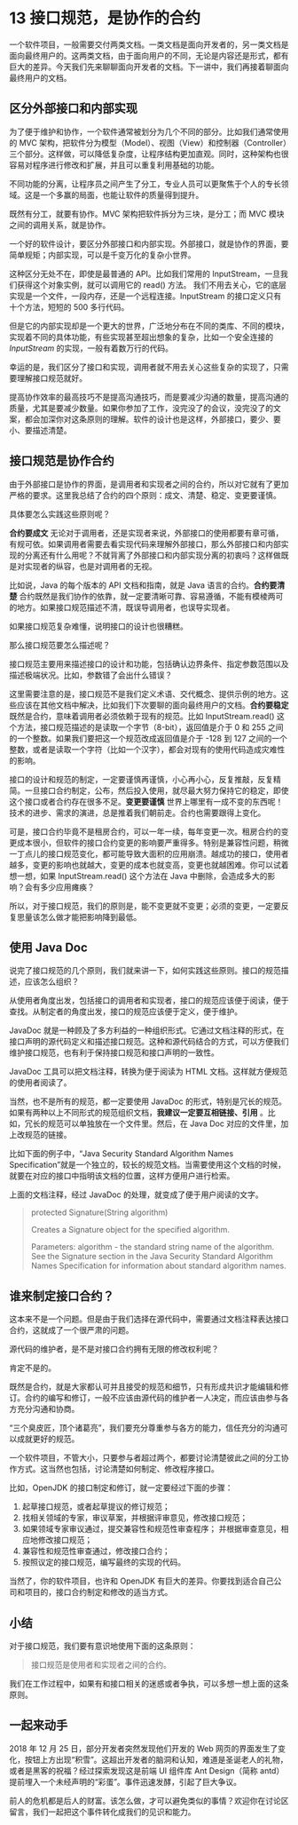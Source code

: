 # 13 接口规范，是协作的合约

一个软件项目，一般需要交付两类文档。一类文档是面向开发者的，另一类文档是面向最终用户的。这两类文档，由于面向用户的不同，无论是内容还是形式，都有巨大的差异。今天我们先来聊聊面向开发者的文档。下一讲中，我们再接着聊面向最终用户的文档。

## 区分外部接口和内部实现

为了便于维护和协作，一个软件通常被划分为几个不同的部分。比如我们通常使用的 MVC 架构，把软件分为模型（Model）、视图（View）和控制器（Controller）三个部分。这样做，可以降低复杂度，让程序结构更加直观。同时，这种架构也很容易对程序进行修改和扩展，并且可以重复利用基础的功能。

不同功能的分离，让程序员之间产生了分工，专业人员可以更聚焦于个人的专长领域。这是一个多赢的局面，也能让软件的质量得到提升。

既然有分工，就要有协作。MVC 架构把软件拆分为三块，是分工；而 MVC 模块之间的调用关系，就是协作。

一个好的软件设计，要区分外部接口和内部实现。外部接口，就是协作的界面，要简单规矩；内部实现，可以是千变万化的复杂小世界。

这种区分无处不在，即使是最普通的 API。比如我们常用的 InputStream，一旦我们获得这个对象实例，就可以调用它的 read() 方法。 我们不用去关心，它的底层实现是一个文件，一段内存，还是一个远程连接。InputStream 的接口定义只有十个方法，短短的 500 多行代码。

但是它的内部实现却是一个更大的世界，广泛地分布在不同的类库、不同的模块，实现着不同的具体功能，有些实现甚至超出想象的复杂，比如一个安全连接的 _InputStream_ 的实现，一般有着数万行的代码。

幸运的是，我们区分了接口和实现，调用者就不用去关心这些复杂的实现了，只需要理解接口规范就好。

提高协作效率的最高技巧不是提高沟通技巧，而是要减少沟通的数量，提高沟通的质量，尤其是要减少数量。如果你参加了工作，没完没了的会议，没完没了的文案，都会加深你对这条原则的理解。软件的设计也是这样，外部接口，要少、要小、要描述清楚。

## 接口规范是协作合约

由于外部接口是协作的界面，是调用者和实现者之间的合约，所以对它就有了更加严格的要求。这里我总结了合约的四个原则：成文、清楚、稳定、变更要谨慎。

具体要怎么实践这些原则呢？

**合约要成文** 无论对于调用者，还是实现者来说，外部接口的使用都要有章可循，有规可依。如果调用者需要去看实现代码来理解外部接口，那么外部接口和内部实现的分离还有什么用呢？不就背离了外部接口和内部实现分离的初衷吗？这样做既是对实现者的纵容，也是对调用者的无视。

比如说，Java 的每个版本的 API 文档和指南，就是 Java 语言的合约。**合约要清楚** 合约既然是我们协作的依靠，就一定要清晰可靠、容易遵循，不能有模棱两可的地方。如果接口规范描述不清，既误导调用者，也误导实现者。

如果接口规范复杂难懂，说明接口的设计也很糟糕。

那么接口规范要怎么描述呢？

接口规范主要用来描述接口的设计和功能，包括确认边界条件、指定参数范围以及描述极端状况。比如，参数错了会出什么错误？

这里需要注意的是，接口规范不是我们定义术语、交代概念、提供示例的地方。这些应该在其他文档中解决，比如我们下次要聊的面向最终用户的文档。**合约要稳定** 既然是合约，意味着调用者必须依赖于现有的规范。比如 InputStream.read() 这个方法，接口规范描述的是读取一个字节（8-bit），返回值是介于 0 和 255 之间的一个整数。如果我们要把这一个规范改成返回值是介于 -128 到 127 之间的一个整数，或者是读取一个字符（比如一个汉字），都会对现有的使用代码造成灾难性的影响。

接口的设计和规范的制定，一定要谨慎再谨慎，小心再小心，反复推敲，反复精简。一旦接口合约制定，公布，然后投入使用，就尽最大努力保持它的稳定，即使这个接口或者合约存在很多不足。**变更要谨慎** 世界上哪里有一成不变的东西呢！技术的进步、需求的演进，总是推着我们朝前走。合约也需要跟得上变化。

可是，接口合约毕竟不是租房合约，可以一年一续，每年变更一次。租房合约的变更成本很小，但软件的接口合约变更的影响要严重得多。特别是兼容性问题，稍微一丁点儿的接口规范变化，都可能导致大面积的应用崩溃。越成功的接口，使用者越多，变更的影响也就越大，变更的成本也就变高，变更也就越困难。你可以试着想一想，如果 InputStream.read() 这个方法在 Java 中删除，会造成多大的影响？会有多少应用瘫痪？

所以，对于接口规范，我们的原则是，能不变更就不变更；必须的变更，一定要反复思量该怎么做才能把影响降到最低。

## 使用 Java Doc

说完了接口规范的几个原则，我们就来讲一下，如何实践这些原则。接口的规范描述，应该怎么组织？

从使用者角度出发，包括接口的调用者和实现者，接口的规范应该便于阅读，便于查找。从制定者的角度出发，接口的规范应该便于定义，便于维护。

JavaDoc 就是一种顾及了多方利益的一种组织形式。它通过文档注释的形式，在接口声明的源代码定义和描述接口规范。这种和源代码结合的方式，可以方便我们维护接口规范，也有利于保持接口规范和接口声明的一致性。

JavaDoc 工具可以把文档注释，转换为便于阅读为 HTML 文档。这样就方便规范的使用者阅读了。

当然，也不是所有的规范，都一定要使用 JavaDoc 的形式，特别是冗长的规范。如果有两种以上不同形式的规范组织文档，**我建议一定要互相链接、引用** 。比如，冗长的规范可以单独放在一个文件里。然后，在 Java Doc 对应的文件里，加上改规范的链接。

比如下面的例子中，“Java Security Standard Algorithm Names Specification”就是一个独立的，较长的规范文档。当需要使用这个文档的时候，就要在对应的接口中指明该文档的位置，这样方便用户进行检索。

上面的文档注释，经过 JavaDoc 的处理，就变成了便于用户阅读的文字。

> protected Signature(String algorithm)
>
> Creates a Signature object for the specified algorithm.
>
> Parameters: algorithm - the standard string name of the algorithm. See the Signature section in the Java Security Standard Algorithm Names Specification for information about standard algorithm names.

## 谁来制定接口合约？

这本来不是一个问题。但是由于我们选择在源代码中，需要通过文档注释表达接口合约，这就成了一个很严肃的问题。

源代码的维护者，是不是对接口合约拥有无限的修改权利呢？

肯定不是的。

既然是合约，就是大家都认可并且接受的规范和细节，只有形成共识才能编辑和修订。合约的编写和修订，一般不应该由源代码的维护者一人决定，而应该由参与各方充分沟通和协商。

“三个臭皮匠，顶个诸葛亮”，我们要充分尊重参与各方的能力，信任充分的沟通可以成就更好的规范。

一个软件项目，不管大小，只要参与者超过两个，都要讨论清楚彼此之间的分工协作方式。这当然也包括，讨论清楚如何制定、修改程序接口。

比如，OpenJDK 的接口制定和修订，就一定要经过下面的步骤：

1. 起草接口规范，或者起草提议的修订规范；
1. 找相关领域的专家，审议草案，并根据评审意见，修改接口规范；
1. 如果领域专家审议通过，提交兼容性和规范性审查程序； 并根据审查意见，相应地修改接口规范；
1. 兼容性和规范性审查通过，修改接口合约；
1. 按照议定的接口规范，编写最终的实现的代码。

当然了，你的软件项目，也许和 OpenJDK 有巨大的差异。你要找到适合自己公司和项目的，接口合约制定和修改的适当方式。

## 小结

对于接口规范，我们要有意识地使用下面的这条原则：

> 接口规范是使用者和实现者之间的合约。

我们在工作过程中，如果有和接口相关的迷惑或者争执，可以多想一想上面的这条原则。

## 一起来动手

2018 年 12 月 25 日，部分开发者突然发现他们开发的 Web 网页的界面发生了变化，按钮上方出现“积雪”。这超出开发者的脑洞和认知，难道是圣诞老人的礼物，或者是黑客的祝福？经过探索发现这是前端 UI 组件库 Ant Design（简称 antd）提前埋入一个未经声明的“彩蛋”。事件迅速发酵，引起了巨大争议。

前人的危机都是后人的财富。该怎么做，才可以避免类似的事情？欢迎你在讨论区留言，我们一起把这个事件转化成我们的见识和能力。
